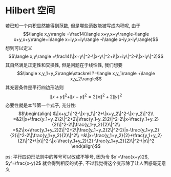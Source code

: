 # Hilbert 空间

若已知一个内积显然能得到范数, 但是哪些范数能被写成内积呢, 由于
$$\langle x,y\rangle =\frac14(\langle x+y,x+y\rangle-\langle x+y,x+y\rangle+i\langle x+iy,x+iy\rangle -i\langle x-iy,x-iy\rangle)$$
想到可以定义
$$\langle x,y\rangle =\frac14(\|x+y\|^2-\|x-y\|^2+i\|x+iy\|^2-i\|x-iy\|^2)$$
其自然满足正定性和交换性, 但是问题在于线性性, 我们想要
$$\langle x,y_1+y_2\rangle\stackrel ?=\langle x,y_1\rangle +\langle x,y_2\rangle$$
其充要条件是平行四边形法则
$$\|x+y\|^2+\|x-y\|^2=2\|x\|^2+2\|y\|^2$$
必要性就是本节第一个式子, 充分性:
$$\begin{align}
&\|x+y_1\|^2-\|x-y_1\|^2+\|x+y_2\|^2-\|x-y_2\|^2\\
=&2\|x+\frac{y_1+y_2}2\|^2+2\|\frac{y_1-y_2}2\|^2-2\|x-\frac{y_1+y_2}{2}\|^2-2\|\frac{y_1-y_2}{2}\|^2\\
=&2\|x+\frac{y_1+y_2}2\|^2+2\|\frac{y_1+y_2}2\|^2-2\|x-\frac{y_1+y_2}{2}\|^2-2\|\frac{y_1+y_2}{2}\|^2\\
=&\|x+\frac{y_1+y_2}{2}+\frac{y_1+y_2}{2}\|^2+\|x\|^2-\|x-\frac{y_1+y_2}{2}-\frac{y_1+y_2}{2}\|^2-\|x\|^2
\end{align}$$

ps: 平行四边形法则中的等号可以改成不等号, 因为令 $x'=\frac{x+y}2$, $y'=\frac{x-y}2$ 就会得到相反的式子, 不过我觉得这个变形除了让人困惑毫无意义